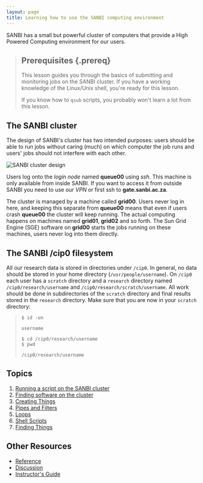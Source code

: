 ```yaml
---
layout: page
title: Learning how to use the SANBI computing environment
---
```

SANBI has a small but powerful cluster of computers that provide a High Powered Computing
environment for our users.

> ## Prerequisites {.prereq}
>
> This lesson guides you through the basics of submitting and monitoring
> jobs on the SANBI cluster. If you have a working knowledge of the
> Linux/Unix shell, you're ready for this lesson.
>
> If you know how to `qsub` scripts, you probably won't learn a lot
> from this lesson.

## The SANBI cluster

The design of SANBI's cluster has two intended purposes: users should be able to run jobs without caring (much) on which computer the job runs and users' jobs should not interfere with each other.

![SANBI cluster design](http://docs.wp.sanbi.ac.za/wp-content/uploads/sites/9/2014/11/cluster_design.svg)

Users log onto the *login node* named **queue00** using *ssh*. This machine is only available from inside SANBI. If you want to access it from outside SANBI you need to use our *VPN* or first ssh to **gate.sanbi.ac.za**.

The cluster is managed by a machine called **grid00**. Users never log in here, and keeping this separate from **queue00** means that even if users crash **queue00** the cluster will keep running. The actual computing happens on machines named **grid01**, **grid02** and so forth. The Sun Grid Engine (SGE) software on **grid00** starts the jobs running on these machines, users never log into them directly.

## The SANBI /cip0 filesystem

All our research data is stored in directories under `/cip0`. In general, no data should be stored in your home
directory (`/usr/people/username`). On `/cip0` each user has a `scratch` directory and a `research` directory named
`/cip0/research/username` and `/cip0/research/scratch/username`. All work should be done in subdirectories of the
`scratch` directory and final results stored in the `research` directory. Make sure that you are now in
your `scratch` directory:

> ~~~ {.input}
> $ id -un
> ~~~
> ~~~ {.output}
> username
> ~~~
> ~~~ {.input}
> $ cd /cip0/research/username
> $ pwd
> ~~~
> ~~~ {.output}
> /cip0/research/username
> ~~~


## Topics

1.  [Running a script on the SANBI cluster](00-qsub.html)
2.  [Finding software on the cluster](01-finding-software.html)
3.  [Creating Things](02-create.html)
4.  [Pipes and Filters](03-pipefilter.html)
5.  [Loops](04-loop.html)
6.  [Shell Scripts](05-script.html)
7.  [Finding Things](06-find.html)

## Other Resources

*   [Reference](reference.html)
*   [Discussion](discussion.html)
*   [Instructor's Guide](instructors.html)
